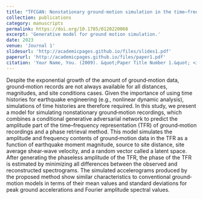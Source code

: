 ```yaml
---
title: "TFCGAN: Nonstationary ground‐motion simulation in the time–frequency domain using conditional Generative Adversarial Network (CGAN) and phase retrieval methods"
collection: publications
category: manuscripts
permalink: https://doi.org/10.1785/0120220068
excerpt: 'Generative model for ground motion simulation.'
date: 2023
venue: 'Journal 1'
slidesurl: 'http://academicpages.github.io/files/slides1.pdf'
paperurl: 'http://academicpages.github.io/files/paper1.pdf'
citation: 'Your Name, You. (2009). &quot;Paper Title Number 1.&quot; <i>Journal 1</i>. 1(1).'
---
```


Despite the exponential growth of the amount of ground‐motion data, ground‐motion records are not always available for all distances, magnitudes, and site conditions cases. Given the importance of using time histories for earthquake engineering (e.g., nonlinear dynamic analysis), simulations of time histories are therefore required. In this study, we present a model for simulating nonstationary ground‐motion recordings, which combines a conditional generative adversarial network to predict the amplitude part of the time–frequency representation (TFR) of ground‐motion recordings and a phase retrieval method. This model simulates the amplitude and frequency contents of ground‐motion data in the TFR as a function of earthquake moment magnitude, source to site distance, site average shear‐wave velocity, and a random vector called a latent space. After generating the phaseless amplitude of the TFR, the phase of the TFR is estimated by minimizing all differences between the observed and reconstructed spectrograms. The simulated accelerograms produced by the proposed method show similar characteristics to conventional ground‐motion models in terms of their mean values and standard deviations for peak ground accelerations and Fourier amplitude spectral values.

